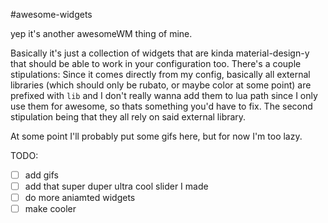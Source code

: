 #awesome-widgets

yep it's another awesomeWM thing of mine.

Basically it's just a collection of widgets that are kinda material-design-y that should be able to
work in your configuration too. There's a couple stipulations: Since it comes directly from my
config, basically all external libraries (which should only be rubato, or maybe color at some point)
are prefixed with `lib` and I don't really wanna add them to lua path since I only use them for
awesome, so thats something you'd have to fix. The second stipulation being that they all rely on
said external library.

At some point I'll probably put some gifs here, but for now I'm too lazy.

TODO:
- [ ] add gifs
- [ ] add that super duper ultra cool slider I made
- [ ] do more aniamted widgets
- [ ] make cooler
